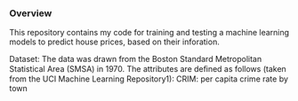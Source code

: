 ### Overview 

This repository contains my code for training and testing a machine learning models to predict house prices, based on their inforation. 

Dataset: 
The data was drawn from the Boston Standard Metropolitan Statistical Area (SMSA) in 1970. The attributes are deﬁned as follows (taken from the UCI Machine Learning Repository1): CRIM: per capita crime rate by town
